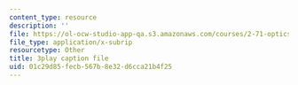 ```yaml
---
content_type: resource
description: ''
file: https://ol-ocw-studio-app-qa.s3.amazonaws.com/courses/2-71-optics-spring-2009/01c29d85fecb567b8e32d6cca21b4f25_jKHejk45Sg.vtt
file_type: application/x-subrip
resourcetype: Other
title: 3play caption file
uid: 01c29d85-fecb-567b-8e32-d6cca21b4f25
---
```

